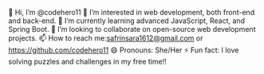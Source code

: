 👋 Hi, I’m @codehero11
👀 I’m interested in web development, both front-end and back-end.
🌱 I’m currently learning advanced JavaScript, React, and Spring Boot.
💞️ I’m looking to collaborate on open-source web development projects.
📫 How to reach me:safrinsara1612@gmail.com or https://github.com/codehero11
😄 Pronouns: She/Her
⚡ Fun fact: I love solving puzzles and challenges in my free time!!
